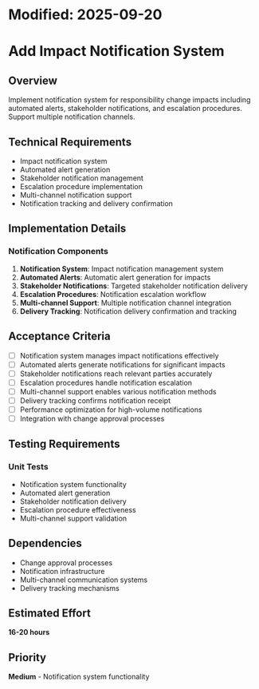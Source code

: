 # Modified: 2025-09-20

# Add Impact Notification System

## Overview
Implement notification system for responsibility change impacts including automated alerts, stakeholder notifications, and escalation procedures. Support multiple notification channels.

## Technical Requirements
- Impact notification system
- Automated alert generation
- Stakeholder notification management
- Escalation procedure implementation
- Multi-channel notification support
- Notification tracking and delivery confirmation

## Implementation Details
### Notification Components
1. **Notification System**: Impact notification management system
2. **Automated Alerts**: Automatic alert generation for impacts
3. **Stakeholder Notifications**: Targeted stakeholder notification delivery
4. **Escalation Procedures**: Notification escalation workflow
5. **Multi-channel Support**: Multiple notification channel integration
6. **Delivery Tracking**: Notification delivery confirmation and tracking

## Acceptance Criteria
- [ ] Notification system manages impact notifications effectively
- [ ] Automated alerts generate notifications for significant impacts
- [ ] Stakeholder notifications reach relevant parties accurately
- [ ] Escalation procedures handle notification escalation
- [ ] Multi-channel support enables various notification methods
- [ ] Delivery tracking confirms notification receipt
- [ ] Performance optimization for high-volume notifications
- [ ] Integration with change approval processes

## Testing Requirements
### Unit Tests
- Notification system functionality
- Automated alert generation
- Stakeholder notification delivery
- Escalation procedure effectiveness
- Multi-channel support validation

## Dependencies
- Change approval processes
- Notification infrastructure
- Multi-channel communication systems
- Delivery tracking mechanisms

## Estimated Effort
**16-20 hours**

## Priority
**Medium** - Notification system functionality
